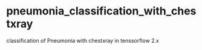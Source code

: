 # pneumonia_classification_with_chestxray

classification of Pneumonia with chestxray in tenssorflow 2.x
